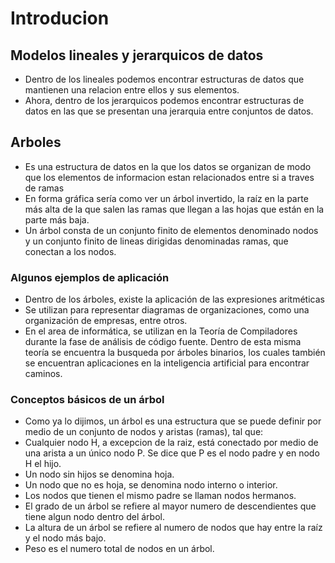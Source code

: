 # Introducion

## Modelos lineales y jerarquicos de datos

- Dentro de los lineales podemos encontrar estructuras de datos que mantienen una relacion entre ellos y sus elementos.
- Ahora, dentro de los jerarquicos podemos encontrar estructuras de datos en las que se presentan una jerarquia entre conjuntos de datos.

## Arboles

- Es una estructura de datos en la que los datos se organizan de modo que los elementos de informacion estan relacionados entre si a traves de ramas
- En forma gráfica sería como ver un árbol invertido, la raíz en la parte más alta de la que salen las ramas que llegan a las hojas que están en la parte más baja.
- Un árbol consta de un conjunto finito de elementos denominado nodos y un conjunto finito de lineas dirigidas denominadas ramas, que conectan a los nodos.

### Algunos ejemplos de aplicación

- Dentro de los árboles, existe la aplicación de las expresiones aritméticas
- Se utilizan para representar diagramas de organizaciones, como una organización de empresas, entre otros.
- En el area de informática, se utilizan en la Teoría de Compiladores durante la fase de análisis de código fuente. Dentro de esta misma teoría se encuentra la busqueda por árboles binarios, los cuales también se encuentran aplicaciones en la inteligencia artificial para encontrar caminos.

### Conceptos básicos de un árbol

- Como ya lo dijimos, un árbol es una estructura que se puede definir por medio de un conjunto de nodos y aristas (ramas), tal que:
- Cualquier nodo H, a excepcion de la raiz, está conectado por medio de una arista a un único nodo P. Se dice que P es el nodo padre y en nodo H el hijo.
- Un nodo sin hijos se denomina hoja.
- Un nodo que no es hoja, se denomina nodo interno o interior.
- Los nodos que tienen el mismo padre se llaman nodos hermanos.
- El grado de un árbol se refiere al mayor numero de descendientes que tiene algun nodo dentro del árbol.
- La altura de un árbol se refiere al numero de nodos que hay entre la raíz y el nodo más bajo.
- Peso es el numero total de nodos en un árbol.
